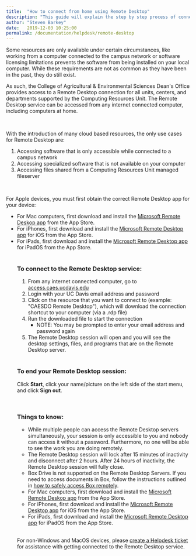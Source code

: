```yaml
---
title:  "How to connect from home using Remote Desktop"
description: "This guide will explain the step by step process of connecting from home with remote desktop."
author: "Steven Barkey"
date:   2019-12-03 10:25:00
permalink: /documentation/helpdesk/remote-desktop
---
```


<p><span class="discreet">Some resources are only available under certain circumstances, like working from a computer connected to the campus network or software licensing limitations prevents the software from being installed on your local computer. While these requirements are not as common as they have been in the past, they do still exist.</span></p>

<p><span class="discreet">As such, the College of Agricultural & Environmental Sciences Dean's Office provides access to a Remote Desktop connection for all units, centers, and departments supported by the Computing Resources Unit.  The Remote Desktop service can be accessed from any internet connected computer, including computers at home.</span></p>
<br />

<p><span class="discreet">With the introduction of many cloud based resources, the only use cases for Remote Desktop are:</span></p>
<ol style="PADDING-LEFT: 30px">
   <li>Accessing software that is only accessible while connected to a campus network</li>
   <li>Accessing specialized software that is not available on your computer</li>
   <li>Accessing files shared from a Computing Resources Unit managed fileserver</li>
</ol>
<br />

<p>For Apple devices, you must first obtain the correct Remote Desktop app for your device:</p>
<ul style="PADDING-LEFT: 30px">
        <li>For Mac computers, first download and install the <a class="external-link" href="https://apps.apple.com/us/app/microsoft-remote-desktop-10/id1295203466" target="_blank">Microsoft Remote Deskop app</a> from the App Store.</li>
    <li>For iPhones, first download and install the <a class="external-link" href="https://apps.apple.com/app/microsoft-remote-desktop/id714464092#?platform=iphone" target="_blank">Microsoft Remote Desktop app</a> for iOS from the App Store.</li>
    <li>For iPads, first download and install the <a class="external-link" href="https://apps.apple.com/app/microsoft-remote-desktop/id714464092#?platform=ipad" target="_blank">Microsoft Remote Desktop app</a> for iPadOS from the App Store.</li>
</ol>
<br />

<h3>To connect to the Remote Desktop service: </h3>
<ol style="PADDING-LEFT: 30px">
   <li>From any internet connected computer, go to <a href="http://access.caes.ucdavis.edu" target="_blank">access.caes.ucdavis.edu</a></li>
   <li>Login with your UC Davis email address and password</li>
   <li>Click on the resource that you want to connect to (example: "CAESDO Remote Desktop"), which will download the connection shortcut to your computer (via a .rdp file)</li>
   <li>Run the downloaded file to start the connection
       <ul>
           <li>NOTE: You may be prompted to enter your email address and password again</li>
       </ul>
   </li>
   <li>The Remote Desktop session will open and you will see the desktop settings, files, and programs that are on the Remote Desktop server.</li>
</ol>
<br />
<h3>To end your Remote Desktop session:</h3>
<p>Click <b>Start</b>, click your name/picture on the left side of the start menu, and click <b>Sign out</b>.</p>
<br />
<h3>Things to know:</h3>
<ul style="PADDING-LEFT: 30px">
    <li>While multiple people can access the Remote Desktop servers simultaneously, your session is only accessible to you and nobody can access it without a password. Furthermore, no one will be able to see the work you are doing remotely.</li>
    <li>The Remote Desktop session will lock after 15 minutes of inactivity and disconnect after 2 hours.  After 24 hours of inactivity, the Remote Desktop session will fully close.</li>
    <li>Box Drive is not supported on the Remote Desktop Servers.  If you need to access documents in Box, follow the instructions outlined in <a class="external-link" href="https://computing.caes.ucdavis.edu/documentation/helpdesk/access_box_remotely" target="_blank">how to safely access Box remotely</a>.</li>
    <li>For Mac computers, first download and install the <a class="external-link" href="https://apps.apple.com/us/app/microsoft-remote-desktop-10/id1295203466" target="_blank">Microsoft Remote Deskop app</a> from the App Store.</li>
    <li>For iPhones, first download and install the <a class="external-link" href="https://apps.apple.com/app/microsoft-remote-desktop/id714464092#?platform=iphone" target="_blank">Microsoft Remote Desktop app</a> for iOS from the App Store.</li>
    <li>For iPads, first download and install the <a class="external-link" href="https://apps.apple.com/app/microsoft-remote-desktop/id714464092#?platform=ipad" target="_blank">Microsoft Remote Desktop app</a> for iPadOS from the App Store.</li>
</ul>
<br />
<p><span class="discreet">For non-Windows and MacOS devices, please <a class="external-link" href="https://caeshelp.ucdavis.edu" target="_blank">create a Helpdesk ticket</a> for assistance with getting connected to the Remote Desktop service.</span></p>
